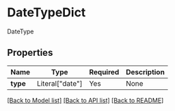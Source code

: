 # DateTypeDict

DateType

## Properties
| Name | Type | Required | Description |
| ------------ | ------------- | ------------- | ------------- |
**type** | Literal["date"] | Yes | None |


[[Back to Model list]](../../README.md#documentation-for-models) [[Back to API list]](../../README.md#documentation-for-api-endpoints) [[Back to README]](../../README.md)
